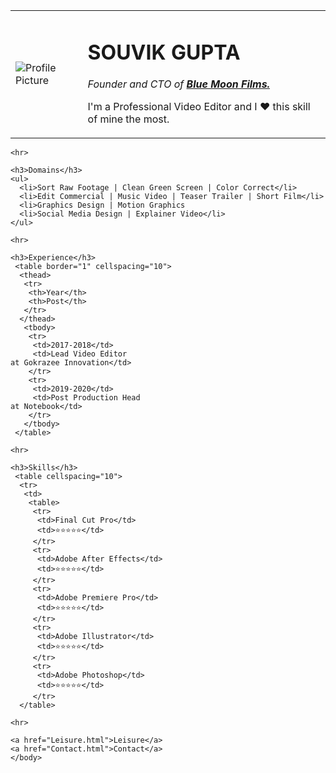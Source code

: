 <!DOCTYPE html>
<html>
  <head>
    <meta charset="utf-8">
    <title>RESUMISTA</title>
  </head>
  
  <body>
   <table cellspecing="20">
    <tr>
     <td>
       <img src="Asset/SOUVIK'S PROFILE.jpg" alt ="Profile Picture">
     </td>
     <td>
       <h1>SOUVIK GUPTA</h1>
    <p><em>Founder and CTO of <strong><a href="https://www.youtube.com/channel/UCcFv5V8cw5-HOXBbKckOJAoA">Blue Moon Films.</a></strong></em></p>
    <p>I'm a Professional Video Editor and I ♥️ this skill of mine the most.</p>
     </td>
    </tr> 
   </table>
    
    <hr>
    
    <h3>Domains</h3>
    <ul>
      <li>Sort Raw Footage | Clean Green Screen | Color Correct</li>
      <li>Edit Commercial | Music Video | Teaser Trailer | Short Film</li>
      <li>Graphics Design | Motion Graphics
      <li>Social Media Design | Explainer Video</li>
    </ul>
    
    <hr>
    
    <h3>Experience</h3>
     <table border="1" cellspacing="10">
      <thead>
       <tr>
        <th>Year</th>
        <th>Post</th>
       </tr>
      </thead>
       <tbody>
        <tr>
         <td>2017-2018</td>
         <td>Lead Video Editor
    at Gokrazee Innovation</td>
        </tr>
        <tr>
         <td>2019-2020</td>
         <td>Post Production Head
    at Notebook</td>
        </tr>
       </tbody>
     </table>
    
    <hr>
    
    <h3>Skills</h3>
     <table cellspacing="10">
      <tr>
       <td>
        <table>
         <tr>
          <td>Final Cut Pro</td>
          <td>⭐⭐⭐⭐⭐</td>
         </tr>
         <tr>
          <td>Adobe After Effects</td>
          <td>⭐⭐⭐⭐⭐</td>
         </tr>
         <tr>
          <td>Adobe Premiere Pro</td>
          <td>⭐⭐⭐⭐⭐</td>
         </tr>
         <tr>
          <td>Adobe Illustrator</td>
          <td>⭐⭐⭐⭐⭐</td>
         </tr>
         <tr>
          <td>Adobe Photoshop</td>
          <td>⭐⭐⭐⭐⭐</td>
         </tr>
      </table>
    
    <hr>
    
    <a href="Leisure.html">Leisure</a>
    <a href="Contact.html">Contact</a>
    </body>
</html>